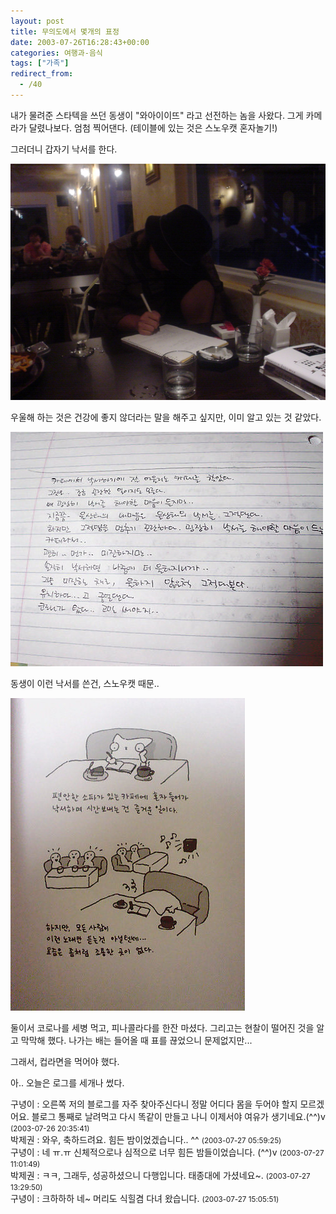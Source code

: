```yaml
---
layout: post
title: 무의도에서 몇개의 표정
date: 2003-07-26T16:28:43+00:00
categories: 여행과-음식
tags: ["가족"]
redirect_from:
  - /40
---
```


내가 물려준 스타텍을 쓰던 동생이 "와아이이뜨" 라고 선전하는 놈을 사왔다. 그게 카메라가 달렸나보다. 엄첨 찍어댄다. (테이블에 있는 것은 스노우캣 혼자놀기!)

그러더니 갑자기 낙서를 한다.

![ ](/assets/media/photo_DSC01261.JPG)

우울해 하는 것은 건강에 좋지 않더라는 말을 해주고 싶지만, 이미 알고 있는 것 같았다.

![ ](/assets/media/photo_DSC01291.JPG)

동생이 이런 낙서를 쓴건, 스노우캣 때문..

![ ](/assets/media/photo_DSC01293.JPG)

둘이서 코로나를 세병 먹고, 피나콜라다를 한잔 마셨다. 그리고는 현찰이 떨어진 것을 알고 막막해 했다. 나가는 배는 들어올 때 표를 끊었으니 문제없지만...

그래서, 컵라면을 먹어야 했다.

아.. 오늘은 로그를 세개나 썼다.
<div id=comments>
<div class=comment>
<!--- cmt:60 --->
<!--- mail: --->
<!--- parent:0 --->
구녕이 : 
오른쪽 저의 블로그를 자주 찾아주신다니 정말 어디다 몸을 두어야 할지 모르겠어요. 블로그 통째로 날려먹고 다시 똑같이 만들고 나니 이제서야 여유가 생기네요.(^^)v
 <small>(2003-07-26 20:35:41)</small>
</div>
<div class=comment>
<!--- cmt:61 --->
<!--- mail: --->
<!--- parent:0 --->
박제권 : 
와우, 축하드려요. 힘든 밤이었겠습니다.. ^^
 <small>(2003-07-27 05:59:25)</small>
</div>
<div class=comment>
<!--- cmt:62 --->
<!--- mail: --->
<!--- parent:0 --->
구녕이 : 
네 ㅠ.ㅠ 신체적으로나 심적으로 너무 힘든 밤들이었습니다. (^^)v
 <small>(2003-07-27 11:01:49)</small>
</div>
<div class=comment>
<!--- cmt:63 --->
<!--- mail: --->
<!--- parent:0 --->
박제권 : 
ㅋㅋ, 그래두, 성공하셨으니 다행입니다.
태종대에 가셨네요~.
 <small>(2003-07-27 13:29:50)</small>
</div>
<div class=comment>
<!--- cmt:64 --->
<!--- mail: --->
<!--- parent:0 --->
구녕이 : 
크하하하 네~ 머리도 식힐겸 다녀 왔습니다.
 <small>(2003-07-27 15:05:51)</small>
</div>
</div>
